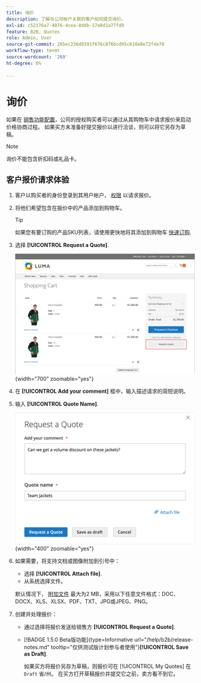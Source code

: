 ```yaml
---
title: 询价
description: 了解与公司帐户关联的客户如何提交询价。
exl-id: c52176a7-4076-4cea-8ddb-17e0d1a77fd9
feature: B2B, Quotes
role: Admin, User
source-git-commit: 265ec236d8391f676c876bcd95c610a8e72f4e70
workflow-type: tm+mt
source-wordcount: '269'
ht-degree: 0%

---
```


# 询价

如果在 [销售功能配置](configure-quotes.md)，公司的授权购买者可以通过从其购物车中请求报价来启动价格协商过程。 如果买方未准备好提交报价以进行洽谈，则可以将它另存为草稿。

>[!NOTE]
>
>询价不能包含折扣码或礼品卡。

## 客户报价请求体验

1. 客户以购买者的身份登录到其用户帐户， [权限](account-company-roles-permissions.md) 以请求报价。

1. 将他们希望包含在报价中的产品添加到购物车。

   >[!TIP]
   > 
   >如果您有要订购的产品SKU列表，请使用更快地将其添加到购物车 [快速订购](quick-order.md).

1. 选择 **[!UICONTROL Request a Quote]**.

   ![从购物车请求报价](./assets/quote-request-from-cart.png){width="700" zoomable="yes"}

1. 在 **[!UICONTROL Add your comment]** 框中，输入描述请求的简短说明。

1. 输入 **[!UICONTROL Quote Name]**.

   ![输入报价单注释和名称](./assets/quote-request-from-cart-name-comments.png){width="400" zoomable="yes"}

1. 如果需要，将支持文档或图像附加到引号中：

   - 选择 **[!UICONTROL Attach file]**.
   - 从系统选择文件。

   默认情况下， [附加文件](configure-quotes.md) 最大为2 MB，采用以下任意文件格式：DOC、DOCX、XLS、XLSX、PDF、TXT、JPG或JPEG、PNG。

1. 创建并处理报价：

   - 通过选择将报价发送给销售方 **[!UICONTROL Request a Quote]**.
   - [!BADGE 1.5.0 Beta版功能]{type=Informative url="/help/b2b/release-notes.md" tooltip="仅供测试版计划参与者使用"}**[!UICONTROL Save as Draft]**.

     如果买方将报价另存为草稿，则报价可在 [!UICONTROL My Quotes] 在 `Draft` 省/州。 在买方打开草稿报价并提交它之前，卖方看不到它。
